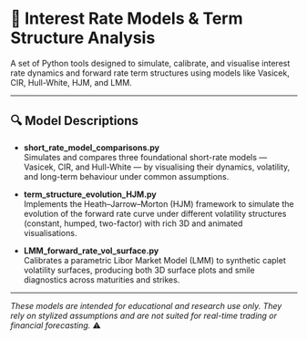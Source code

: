 # 🧾 Interest Rate Models & Term Structure Analysis

A set of Python tools designed to simulate, calibrate, and visualise interest rate dynamics and forward rate term structures using models like Vasicek, CIR, Hull-White, HJM, and LMM.

---

## 🔍 Model Descriptions

- **short_rate_model_comparisons.py**  
  Simulates and compares three foundational short-rate models — Vasicek, CIR, and Hull-White — by visualising their dynamics, volatility, and long-term behaviour under common assumptions.

- **term_structure_evolution_HJM.py**  
  Implements the Heath–Jarrow–Morton (HJM) framework to simulate the evolution of the forward rate curve under different volatility structures (constant, humped, two-factor) with rich 3D and animated visualisations.

- **LMM_forward_rate_vol_surface.py**  
  Calibrates a parametric Libor Market Model (LMM) to synthetic caplet volatility surfaces, producing both 3D surface plots and smile diagnostics across maturities and strikes.

---

*These models are intended for educational and research use only. They rely on stylized assumptions and are not suited for real-time trading or financial forecasting.* ⚠️
